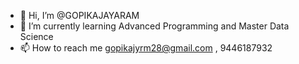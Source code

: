 - 👋 Hi, I’m @GOPIKAJAYARAM
- 🌱 I’m currently learning Advanced Programming  and Master Data Science  
- 📫 How to reach me gopikajyrm28@gmail.com , 9446187932

<!---
GOPIKAJAYARAM/GOPIKAJAYARAM is a ✨ special ✨ repository because its `README.md` (this file) appears on your GitHub profile.
You can click the Preview link to take a look at your changes.
--->
